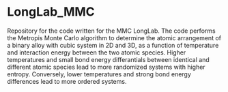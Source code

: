 # LongLab_MMC
Repository for the code written for the MMC LongLab. The code performs the Metropis Monte Carlo algorithm to determine the atomic arrangement of a binary alloy with cubic system in 2D and 3D, as a function of temperature and interaction energy between the two atomic species. Higher temperatures and small bond energy differantials between identical and different atomic species lead to more randomized systems with higher entropy. Conversely, lower temperatures and strong bond energy differences lead to more ordered systems. 
